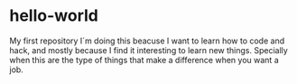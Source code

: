 # hello-world
My first repository
I´m doing this beacuse I want to learn how to code and hack, and mostly because I find it interesting to learn new things. Specially when this are the type of things that make a difference when you want a job.

